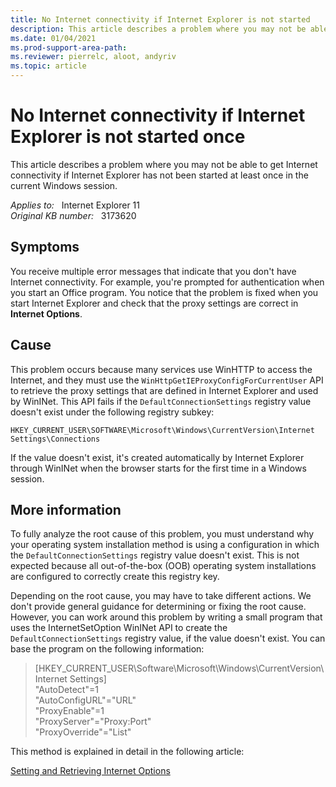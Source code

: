 ```yaml
---
title: No Internet connectivity if Internet Explorer is not started
description: This article describes a problem where you may not be able to get Internet connectivity if Internet Explorer has not been started at least once in the current Windows session.
ms.date: 01/04/2021
ms.prod-support-area-path:
ms.reviewer: pierrelc, aloot, andyriv
ms.topic: article
---
```

# No Internet connectivity if Internet Explorer is not started once

This article describes a problem where you may not be able to get Internet connectivity if Internet Explorer has not been started at least once in the current Windows session.

_Applies to:_ &nbsp; Internet Explorer 11  
_Original KB number:_ &nbsp; 3173620

## Symptoms

You receive multiple error messages that indicate that you don't have Internet connectivity. For example, you're prompted for authentication when you start an Office program. You notice that the problem is fixed when you start Internet Explorer and check that the proxy settings are correct in **Internet Options**.

## Cause

This problem occurs because many services use WinHTTP to access the Internet, and they must use the `WinHttpGetIEProxyConfigForCurrentUser` API to retrieve the proxy settings that are defined in Internet Explorer and used by WinINet. This API fails if the `DefaultConnectionSettings` registry value doesn't exist under the following registry subkey:

`HKEY_CURRENT_USER\SOFTWARE\Microsoft\Windows\CurrentVersion\Internet Settings\Connections`

If the value doesn't exist, it's created automatically by Internet Explorer through WinINet when the browser starts for the first time in a Windows session.

## More information

To fully analyze the root cause of this problem, you must understand why your operating system installation method is using a configuration in which the `DefaultConnectionSettings` registry value doesn't exist. This is not expected because all out-of-the-box (OOB) operating system installations are configured to correctly create this registry key.

Depending on the root cause, you may have to take different actions. We don't provide general guidance for determining or fixing the root cause. However, you can work around this problem by writing a small program that uses the InternetSetOption WinINet API to create the `DefaultConnectionSettings` registry value, if the value doesn't exist. You can base the program on the following information:

> [HKEY_CURRENT_USER\Software\Microsoft\Windows\CurrentVersion\Internet Settings]  
"AutoDetect"=1  
"AutoConfigURL"="URL"  
"ProxyEnable"=1  
"ProxyServer"="Proxy:Port"  
"ProxyOverride"="List"  

This method is explained in detail in the following article:

[Setting and Retrieving Internet Options](/windows/win32/wininet/setting-and-retrieving-internet-options)
